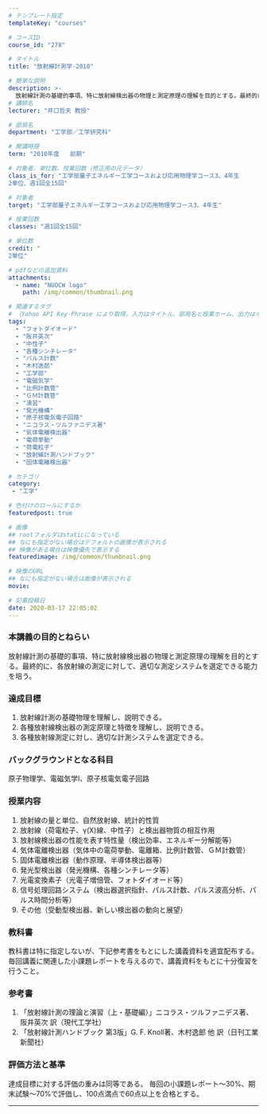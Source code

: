 ```yaml
---
# テンプレート指定
templateKey: "courses"

# コースID
course_id: "278"

# タイトル
title: "放射線計測学-2010"

# 簡単な説明
description: >-
  放射線計測の基礎的事項、特に放射線検出器の物理と測定原理の理解を目的とする。最終的に、各放射線の測定に対して、適切な測定システムを選定できる能力を培う。 ....
# 講師名
lecturer: "井口哲夫 教授"

# 部局名
department: "工学部／工学研究科"

# 開講時限
term: "2010年度	前期"

# 対象者、単位数、授業回数（修正用の元データ）
class_is_for: "工学部量子エネルギー工学コースおよび応用物理学コース3、4年生
2単位、週1回全15回"

# 対象者
target: "工学部量子エネルギー工学コースおよび応用物理学コース3、4年生"

# 授業回数
classes: "週1回全15回"

# 単位数
credit: "
2単位"

# pdfなどの追加資料
attachments:
  - name: "NUOCW logo" 
    path: /img/common/thumbnail.png

# 関連するタグ
# （Yahoo API Key-Phrase により取得。入力はタイトル、部局名と授業ホーム、出力はキーフレーズ（tags））
tags:
  - "フォトダイオード"
  - "阪井英次"
  - "中性子"
  - "各種シンチレータ"
  - "パルス計数"
  - "木村逸郎"
  - "工学部"
  - "電磁気学"
  - "比例計数管"
  - "ＧＭ計数管"
  - "演習"
  - "発光機構"
  - "原子核電気電子回路"
  - "ニコラス・ツルファニデス著"
  - "気体電離検出器"
  - "電荷挙動"
  - "荷電粒子"
  - "放射線計測ハンドブック"
  - "固体電離検出器"

# カテゴリ
category:
 - "工学"

# 色付けのロールにするか
featuredpost: true

# 画像
## rootフォルダはstaticになっている
## なにも指定がない場合はデフォルトの画像が表示される
## 映像がある場合は映像優先で表示する
featuredimage: /img/common/thumbnail.png

# 映像のURL
## なにも指定がない場合は画像が表示される
movie: 

# 記事投稿日
date: 2020-03-17 22:05:02
---
```


### 本講義の目的とねらい

放射線計測の基礎的事項、特に放射線検出器の物理と測定原理の理解を目的とする。最終的に、各放射線の測定に対して、適切な測定システムを選定できる能力を培う。








### 達成目標

  1. 放射線計測の基礎物理を理解し、説明できる。
  2. 各種放射線検出器の測定原理と特徴を理解し、説明できる。
  3. 各種放射線測定に対し、適切な計測システムを選定できる。

### バックグラウンドとなる科目

原子物理学、電磁気学I、原子核電気電子回路

### 授業内容

  1. 放射線の量と単位、自然放射線、統計的性質
  2. 放射線（荷電粒子、&gamma;(X)線、中性子）と検出器物質の相互作用
  3. 放射線検出器の性能を表す特性量（検出効率、エネルギー分解能等）
  4. 気体電離検出器（気体中の電荷挙動、電離箱、比例計数管、ＧＭ計数管）
  5. 固体電離検出器（動作原理、半導体検出器等）
  6. 発光型検出器（発光機構、各種シンチレータ等）
  7. 光電変換素子（光電子増倍管、フォトダイオード等）
  8. 信号処理回路システム（検出器選択指針、パルス計数、パルス波高分析、パルス時間分析等）
  9. その他（受動型検出器、新しい検出器の動向と展望）

### 教科書

教科書は特に指定しないが、下記参考書をもとにした講義資料を適宜配布する。 毎回講義に関連した小課題レポートを与えるので、講義資料をもとに十分復習を行うこと。 

### 参考書

  1. 「放射線計測の理論と演習（上・基礎編）」ニコラス・ツルファニデス著、阪井英次 訳（現代工学社）
  2. 「放射線計測ハンドブック 第3版」G. F. Knoll著、木村逸郎 他 訳（日刊工業新聞社）











### 評価方法と基準

達成目標に対する評価の重みは同等である。 毎回の小課題レポート〜30%、期末試験〜70%で評価し、100点満点で60点以上を合格とする。





-----